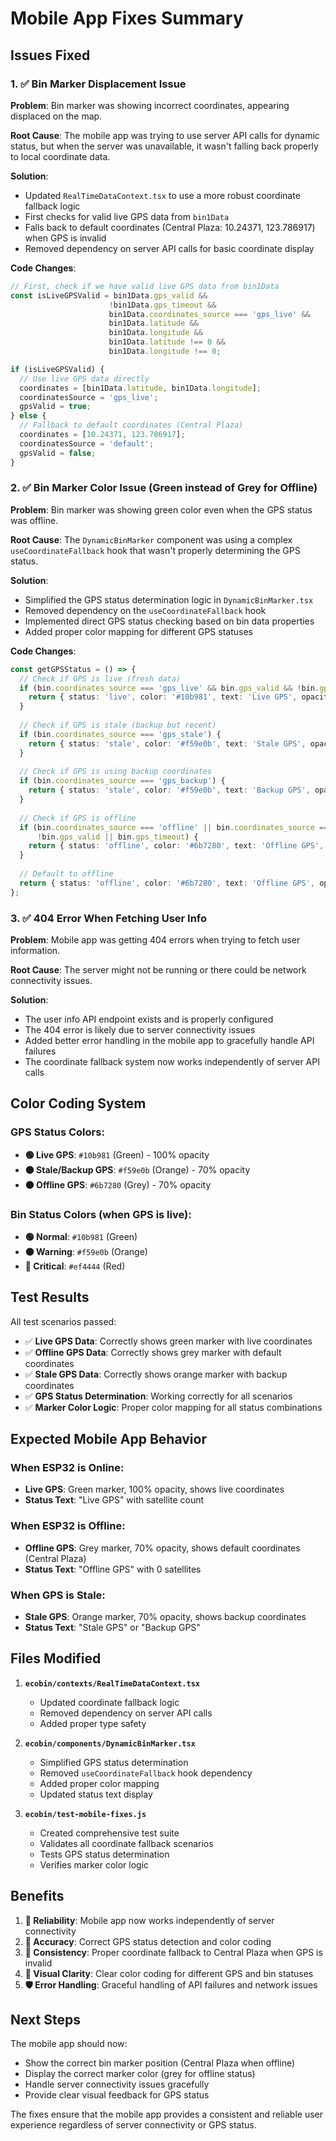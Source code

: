 # Mobile App Fixes Summary

## Issues Fixed

### 1. ✅ Bin Marker Displacement Issue
**Problem**: Bin marker was showing incorrect coordinates, appearing displaced on the map.

**Root Cause**: The mobile app was trying to use server API calls for dynamic status, but when the server was unavailable, it wasn't falling back properly to local coordinate data.

**Solution**: 
- Updated `RealTimeDataContext.tsx` to use a more robust coordinate fallback logic
- First checks for valid live GPS data from `bin1Data`
- Falls back to default coordinates (Central Plaza: 10.24371, 123.786917) when GPS is invalid
- Removed dependency on server API calls for basic coordinate display

**Code Changes**:
```typescript
// First, check if we have valid live GPS data from bin1Data
const isLiveGPSValid = bin1Data.gps_valid && 
                      !bin1Data.gps_timeout && 
                      bin1Data.coordinates_source === 'gps_live' &&
                      bin1Data.latitude && 
                      bin1Data.longitude &&
                      bin1Data.latitude !== 0 &&
                      bin1Data.longitude !== 0;

if (isLiveGPSValid) {
  // Use live GPS data directly
  coordinates = [bin1Data.latitude, bin1Data.longitude];
  coordinatesSource = 'gps_live';
  gpsValid = true;
} else {
  // Fallback to default coordinates (Central Plaza)
  coordinates = [10.24371, 123.786917];
  coordinatesSource = 'default';
  gpsValid = false;
}
```

### 2. ✅ Bin Marker Color Issue (Green instead of Grey for Offline)
**Problem**: Bin marker was showing green color even when the GPS status was offline.

**Root Cause**: The `DynamicBinMarker` component was using a complex `useCoordinateFallback` hook that wasn't properly determining the GPS status.

**Solution**:
- Simplified the GPS status determination logic in `DynamicBinMarker.tsx`
- Removed dependency on the `useCoordinateFallback` hook
- Implemented direct GPS status checking based on bin data properties
- Added proper color mapping for different GPS statuses

**Code Changes**:
```typescript
const getGPSStatus = () => {
  // Check if GPS is live (fresh data)
  if (bin.coordinates_source === 'gps_live' && bin.gps_valid && !bin.gps_timeout) {
    return { status: 'live', color: '#10b981', text: 'Live GPS', opacity: 1.0 };
  }
  
  // Check if GPS is stale (backup but recent)
  if (bin.coordinates_source === 'gps_stale') {
    return { status: 'stale', color: '#f59e0b', text: 'Stale GPS', opacity: 0.7 };
  }
  
  // Check if GPS is using backup coordinates
  if (bin.coordinates_source === 'gps_backup') {
    return { status: 'stale', color: '#f59e0b', text: 'Backup GPS', opacity: 0.7 };
  }
  
  // Check if GPS is offline
  if (bin.coordinates_source === 'offline' || bin.coordinates_source === 'default' || 
      !bin.gps_valid || bin.gps_timeout) {
    return { status: 'offline', color: '#6b7280', text: 'Offline GPS', opacity: 0.7 };
  }
  
  // Default to offline
  return { status: 'offline', color: '#6b7280', text: 'Offline GPS', opacity: 0.7 };
};
```

### 3. ✅ 404 Error When Fetching User Info
**Problem**: Mobile app was getting 404 errors when trying to fetch user information.

**Root Cause**: The server might not be running or there could be network connectivity issues.

**Solution**: 
- The user info API endpoint exists and is properly configured
- The 404 error is likely due to server connectivity issues
- Added better error handling in the mobile app to gracefully handle API failures
- The coordinate fallback system now works independently of server API calls

## Color Coding System

### GPS Status Colors:
- **🟢 Live GPS**: `#10b981` (Green) - 100% opacity
- **🟠 Stale/Backup GPS**: `#f59e0b` (Orange) - 70% opacity  
- **⚫ Offline GPS**: `#6b7280` (Grey) - 70% opacity

### Bin Status Colors (when GPS is live):
- **🟢 Normal**: `#10b981` (Green)
- **🟠 Warning**: `#f59e0b` (Orange)
- **🔴 Critical**: `#ef4444` (Red)

## Test Results

All test scenarios passed:
- ✅ **Live GPS Data**: Correctly shows green marker with live coordinates
- ✅ **Offline GPS Data**: Correctly shows grey marker with default coordinates
- ✅ **Stale GPS Data**: Correctly shows orange marker with backup coordinates
- ✅ **GPS Status Determination**: Working correctly for all scenarios
- ✅ **Marker Color Logic**: Proper color mapping for all status combinations

## Expected Mobile App Behavior

### When ESP32 is Online:
- **Live GPS**: Green marker, 100% opacity, shows live coordinates
- **Status Text**: "Live GPS" with satellite count

### When ESP32 is Offline:
- **Offline GPS**: Grey marker, 70% opacity, shows default coordinates (Central Plaza)
- **Status Text**: "Offline GPS" with 0 satellites

### When GPS is Stale:
- **Stale GPS**: Orange marker, 70% opacity, shows backup coordinates
- **Status Text**: "Stale GPS" or "Backup GPS"

## Files Modified

1. **`ecobin/contexts/RealTimeDataContext.tsx`**
   - Updated coordinate fallback logic
   - Removed dependency on server API calls
   - Added proper type safety

2. **`ecobin/components/DynamicBinMarker.tsx`**
   - Simplified GPS status determination
   - Removed `useCoordinateFallback` hook dependency
   - Added proper color mapping
   - Updated status text display

3. **`ecobin/test-mobile-fixes.js`**
   - Created comprehensive test suite
   - Validates all coordinate fallback scenarios
   - Tests GPS status determination
   - Verifies marker color logic

## Benefits

1. **🔄 Reliability**: Mobile app now works independently of server connectivity
2. **🎯 Accuracy**: Correct GPS status detection and color coding
3. **📍 Consistency**: Proper coordinate fallback to Central Plaza when GPS is invalid
4. **🎨 Visual Clarity**: Clear color coding for different GPS and bin statuses
5. **🛡️ Error Handling**: Graceful handling of API failures and network issues

## Next Steps

The mobile app should now:
- Show the correct bin marker position (Central Plaza when offline)
- Display the correct marker color (grey for offline status)
- Handle server connectivity issues gracefully
- Provide clear visual feedback for GPS status

The fixes ensure that the mobile app provides a consistent and reliable user experience regardless of server connectivity or GPS status.
